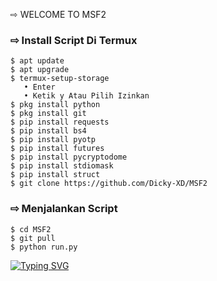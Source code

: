 ⇨ WELCOME TO MSF2
### ⇨  Install Script Di Termux
```
$ apt update
$ apt upgrade
$ termux-setup-storage  
   • Enter  
   • Ketik y Atau Pilih Izinkan
$ pkg install python
$ pkg install git
$ pip install requests
$ pip install bs4
$ pip install pyotp
$ pip install futures
$ pip install pycryptodome
$ pip install stdiomask
$ pip install struct
$ git clone https://github.com/Dicky-XD/MSF2
```
### ⇨  Menjalankan Script
```
$ cd MSF2
$ git pull
$ python run.py
```


[![Typing SVG](https://readme-typing-svg.demolab.com/?lines=HALLO+FRIENDS;MAU+APA+NGEREKOD+ATAU+PAKAI+SCRIPT+.+.+.+?;STAR+JANGAN+LUPA+YA+⭐)](https://git.io/typing-svg)
